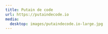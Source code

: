 ```yaml
---
title: Putain de code
url: https://putaindecode.io
media:
  desktop: images/putaindecode.io-large.jpg
---
```

